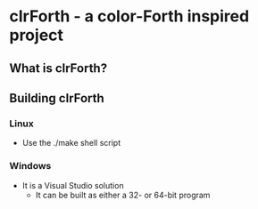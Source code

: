 # clrForth - a color-Forth inspired project

## What is clrForth?

## Building clrForth

### Linux
- Use the ./make shell script

### Windows
- It is a Visual Studio solution
  - It can be built as either a 32- or 64-bit program

